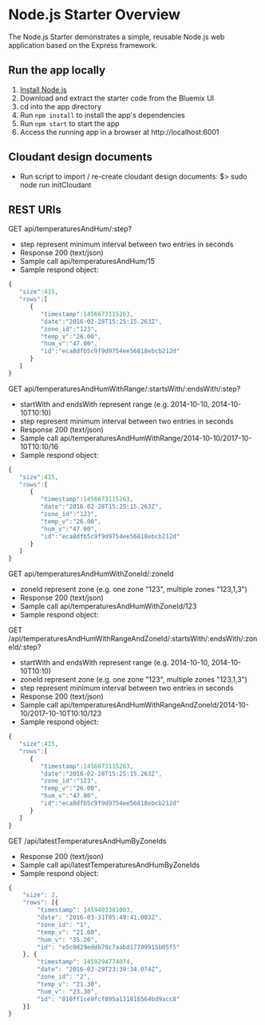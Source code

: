# Node.js Starter Overview

The Node.js Starter demonstrates a simple, reusable Node.js web application based on the Express framework.

## Run the app locally

1. [Install Node.js][]
2. Download and extract the starter code from the Bluemix UI
3. cd into the app directory
4. Run `npm install` to install the app's dependencies
5. Run `npm start` to start the app
6. Access the running app in a browser at http://localhost:6001

[Install Node.js]: https://nodejs.org/en/download/

## Cloudant design documents

* Run script to import / re-create cloudant design documents:
$> sudo node run initCloudant

## REST URIs

GET api/temperaturesAndHum/:step?
* step represent minimum interval between two entries in seconds
* Response 200 (text/json)
* Sample call
  api/temperaturesAndHum/15
* Sample respond object:
```javascript
{  
   "size":415,
   "rows":[  
      {  
         "timestamp":1456673115263,
         "date":"2016-02-28T15:25:15.263Z",
         "zone_id":"123",
         "temp_v":"26.00",
         "hum_v":"47.00",
         "id":"eca8dfb5c9f9d9754ee56818ebcb212d"
      }
   ]
}
```

GET api/temperaturesAndHumWithRange/:startsWith/:endsWith/:step?
* startWith and endsWith represent range (e.g. 2014-10-10, 2014-10-10T10:10)
* step represent minimum interval between two entries in seconds
* Response 200 (text/json)
* Sample call
  api/temperaturesAndHumWithRange/2014-10-10/2017-10-10T10:10/16
* Sample respond object:
```javascript
{  
   "size":415,
   "rows":[  
      {  
         "timestamp":1456673115263,
         "date":"2016-02-28T15:25:15.263Z",
         "zone_id":"123",
         "temp_v":"26.00",
         "hum_v":"47.00",
         "id":"eca8dfb5c9f9d9754ee56818ebcb212d"
      }
   ]
}
```

GET api/temperaturesAndHumWithZoneId/:zoneId
* zoneId represent zone (e.g. one zone "123",  multiple zones "123,1,3")
* Response 200 (text/json)
* Sample call
  api/temperaturesAndHumWithZoneId/123
* Sample respond object:


GET /api/temperaturesAndHumWithRangeAndZoneId/:startsWith/:endsWith/:zoneId/:step?
* startWith and endsWith represent range (e.g. 2014-10-10, 2014-10-10T10:10)
* zoneId represent zone (e.g. one zone "123",  multiple zones "123,1,3")
* step represent minimum interval between two entries in seconds
* Response 200 (text/json)
* Sample call
  api/temperaturesAndHumWithRangeAndZoneId/2014-10-10/2017-10-10T10:10/123
* Sample respond object:
```javascript
{  
   "size":415,
   "rows":[  
      {  
         "timestamp":1456673115263,
         "date":"2016-02-28T15:25:15.263Z",
         "zone_id":"123",
         "temp_v":"26.00",
         "hum_v":"47.00",
         "id":"eca8dfb5c9f9d9754ee56818ebcb212d"
      }
   ]
}
```
GET /api/latestTemperaturesAndHumByZoneIds
* Response 200 (text/json)
* Sample call
  api/latestTemperaturesAndHumByZoneIds
* Sample respond object:
```javascript
{
    "size": 2,
    "rows": [{
        "timestamp": 1459403381003,
        "date": "2016-03-31T05:49:41.003Z",
        "zone_id": "1",
        "temp_v": "21.60",
        "hum_v": "35.20",
        "id": "e5c0d29eddb70c7aabd17709915b05f5"
    }, {
        "timestamp": 1459294774074,
        "date": "2016-03-29T23:39:34.074Z",
        "zone_id": "2",
        "temp_v": "21.30",
        "hum_v": "23.30",
        "id": "010ff1ce9fcf095a131816564bd9acc8"
    }]
}
```
